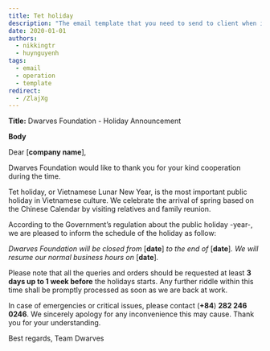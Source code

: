 ```yaml
---
title: Tet holiday
description: "The email template that you need to send to client when it's near holiday to announce about the absence."
date: 2020-01-01
authors:
  - nikkingtr
  - huynguyenh
tags:
  - email
  - operation
  - template
redirect:
  - /ZlajXg
---
```


**Title:** Dwarves Foundation - Holiday Announcement

**Body**

Dear [**company name**],

Dwarves Foundation would like to thank you for your kind cooperation during the time.

Tet holiday, or Vietnamese Lunar New Year, is the most important public holiday in Vietnamese culture. We celebrate the arrival of spring based on the Chinese Calendar by visiting relatives and family reunion.

According to the Government’s regulation about the public holiday -year-, we are pleased to inform the schedule of the holiday as follow:

_Dwarves Foundation will be closed from_ [**date**] _to the end of_ [**date**]_. We will resume our normal business hours on_ [**date**]_._

Please note that all the queries and orders should be requested at least **3 days up to 1 week before** the holidays starts. Any further riddle within this time shall be promptly processed as soon as we are back at work.

In case of emergencies or critical issues, please contact (**+84**) **282 246 0246**.
We sincerely apology for any inconvenience this may cause. Thank you for your understanding.

Best regards,
Team Dwarves

